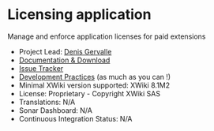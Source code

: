 # Licensing application

Manage and enforce application licenses for paid extensions

* Project Lead: [Denis Gervalle](http://www.xwikisas.com/xwiki/bin/view/XWiki/dgervalle) 
* [Documentation & Download](http://extensions.xwiki.org/xwiki/bin/view/Extension/Licensing+Application) 
* [Issue Tracker](http://jira.xwikisas.com/jira/browse/LICENSING) 
* [Development Practices](http://dev.xwiki.org/xwiki/bin/view/Community/DevelopmentPractices) (as much as you can !)
* Minimal XWiki version supported: XWiki 8.1M2
* License: Proprietary - Copyright XWiki SAS
* Translations: N/A 
* Sonar Dashboard: N/A 
* Continuous Integration Status: N/A 
